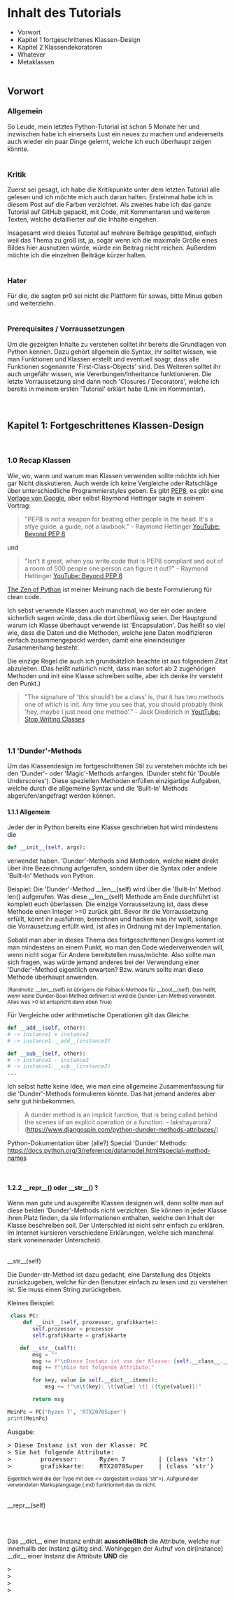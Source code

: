 # Inhalt des Tutorials

- Vorwort
- Kapitel 1 fortgeschrittenes Klassen-Design
- Kapitel 2 Klassendekoratoren
- Whatever
- Metaklassen
  <br/><br/>

## Vorwort

### Allgemein

So Leude, mein letztes Python-Tutorial ist schon 5 Monate her und inzwischen habe ich einerseits Lust ein neues zu machen und andererseits auch wieder ein paar Dinge gelernt, welche ich euch überhaupt zeigen könnte.
<br/><br/>

### Kritik

Zuerst sei gesagt, ich habe die Kritikpunkte unter dem letzten Tutorial alle
gelesen und ich möchte mich auch daran halten. Ersteinmal habe ich in diesem Post auf die Farben verzichtet. Als zweites habe ich das ganze Tutorial auf GitHub gepackt, mit Code, mit Kommentaren und weiteren Texten, welche detaillierter auf die Inhalte eingehen.

Insagesamt wird dieses Tutorial auf mehrere Beiträge gesplitted, einfach weil
das Thema zu groß ist, ja, sogar wenn ich die maximale Größe eines Bildes hier
ausnutzen würde, würde ein Beitrag nicht reichen. Außerdem möchte ich die
einzelnen Beiträge kürzer halten.
<br/><br/>

### Hater

Für die, die sagten pr0 sei nicht die Plattform für sowas, bitte Minus geben und weiterziehn.
<br/><br/>

### Prerequisites / Vorraussetzungen

Um die gezeigten Inhalte zu verstehen solltet ihr bereits die Grundlagen von Python kennen. Dazu gehört allgemein die Syntax, ihr solltet wissen, wie man
Funktionen und Klassen erstellt und eventuell soagr, dass alle Funktionen sogenannte 'First-Class-Objects' sind. Des Weiteren solltet ihr auch ungefähr
wissen, wie Vererbungen/Inheritance funktionieren. Die letzte Vorraussetzung
sind dann noch 'Closures / Decorators', welche ich bereits in meinem ersten
'Tutorial' erklärt habe (Link im Kommentar).
<br/><br/><br/>

## Kapitel 1: Fortgeschrittenes Klassen-Design

<br/>

### 1.0 Recap Klassen

Wie, wo, wann und warum man Klassen verwenden sollte möchte ich hier gar Nicht disskutieren. Auch werde ich keine Vergleiche oder Ratschläge über unterschiedliche Programmierstyles geben. Es gibt [PEP8](https://www.python.org/dev/peps/pep-0008/), es gibt eine [Vorlage von Google](https://google.github.io/styleguide/pyguide.html), aber selbst Raymond Hettinger sagte in seinem Vortrag:

> "PEP8 is not a weapon for beating other people in the head. It's a stlye
> guide, a guide, not a lawbook." - Raymond Hettinger
> [YouTube: Beyond PEP 8](https://www.youtube.com/watch?v=wf-BqAjZb8M)

und

> "Isn't it great, when you write code that is PEP8 compliant and out of a room of 500 people one person can figure it out?" - Raymond Hettinger
> [YouTube: Beyond PEP 8](https://www.youtube.com/watch?v=wf-BqAjZb8M)

[The Zen of Python](https://www.python.org/dev/peps/pep-0020/) ist meiner Meinung nach die beste Formulierung für clean code.

Ich sebst verwende Klassen auch manchmal, wo der ein oder andere sicherlich sagen würde, dass die dort überflüssig seien. Der Hauptgrund warum ich Klasse überhaupt verwende ist 'Encapsulation'. Das heißt so viel wie, dass die Daten und die Methoden, welche jene Daten modifizieren einfach zusammengepackt werden, damit eine eineindeutiger Zusammenhang besteht.

Die einzige Regel die auch ich grundsätzlich beachte ist aus folgendem Zitat abzuleiten. (Das heißt natürlich nicht, dass man sofort ab 2 zugehörigen Methoden und init eine Klasse schreiben sollte, aber ich denke ihr versteht den Punkt.)

> "The signature of 'this should't be a class' is, that it has two methods one of which is
> init. Any time you see that, you should probably think 'hey, maybe I just need one method'."
> \- Jack Diederich in [YoutTube: Stop Writing Classes](https://youtu.be/o9pEzgHorH0)

<br/>

### 1.1 'Dunder'-Methods

Um das Klassendesign im fortgeschrittenen Stil zu verstehen möchte ich bei den
'Dunder'- oder 'Magic'-Methods anfangen. (Dunder steht für 'Double Underscores'). Diese speziellen Methoden erfüllen einzigartige Aufgaben, welche durch die allgemeine Syntax und die 'Built-In' Methods abgerufen/angefragt werden können.

#### 1.1.1 Allgemein

Jeder der in Python bereits eine Klasse geschrieben hat wird mindestens die

```py
def __init__(self, args):
```

verwendet haben. 'Dunder'-Methods sind Methoden, welche **nicht** direkt über ihre Bezeichnung aufgerufen, sondern über die Syntax oder andere 'Built-In' Methods von Python.
<br/>

Beispiel: Die 'Dunder'-Method \_\_len\_\_(self) wird über die 'Built-In' Method
len() aufgerufen. Was diese \_\_len\_\_(self) Methode am Ende durchführt ist
komplett euch überlassen. Die einzige Vorraussetzung ist, dass diese Methode
einen Integer >=0 zurück gibt. Bevor ihr die Vorraussetzung erfüllt, könnt ihr
ausführen, berechnen und hacken was ihr wollt, solange die Vorrausetzung erfüllt wird, ist alles in Ordnung mit der Implementation.

Sobald man aber in dieses Thema des fortgeschrittenen Designs kommt ist man mindestens an einem Punkt, wo man den Code wiederverwenden will, wenn nicht sogar für Andere bereitstellen muss/möchte. Also sollte man sich fragen, was würde jemand anderes bei der Verwendung einer 'Dunder'-Method eigentlich erwarten? Bzw. warum sollte man diese Methode überhaupt anwenden.

<sub>(Randnotiz: \_\_len\_\_(self) ist übrigens die Falback-Methode für \_\_bool\_\_(self). Das heißt, wenn keine Dunder-Bool-Method definiert ist wird die Dunder-Len-Method verwendet. Alles was >0 ist entspricht dann eben True)</sub>
<br/>

Für Vergleiche oder arithmetische Operationen gilt das Gleiche.

```py
def __add__(self, other):
# -> instance1 + instance2
# -> instance1.__add__(instance2)

def __sub__(self, other):
# -> instance1 - instance2
# -> instance1.__sub__(instance2)
...
```

Ich selbst hatte keine Idee, wie man eine allgemeine Zusammenfassung für die 'Dunder'-Methods formulieren könnte. Das hat jemand anderes aber sehr gut hinbekommen.

> A dunder method is an implicit function, that is being called behind the
> scenes of an explicit operation or a function. \- Iakshayarora7 (https://www.djangospin.com/python-dunder-methods-attributes/)

Python-Dokumentation über (alle?) Special 'Dunder' Methods:
https://docs.python.org/3/reference/datamodel.html#special-method-names

<br/>

#### 1.2.2 \_\_repr\_\_() oder \_\_str\_\_() ?

Wenn man gute und ausgereifte Klassen designen will, dann sollte man auf diese beiden 'Dunder'-Methods nicht verzichten. Sie können in jeder Klasse ihren Platz finden, da sie Informationen enthalten, welche den Inhalt der Klasse beschreiben soll. Der Unterschied ist nicht sehr einfach zu erklären. Im Internet kursieren verschiedene Erklärungen, welche sich manchmal stark voneinenader Unterscheid.

<br/>
__str__(self)

Die Dunder-str-Method ist dazu gedacht, eine Darstellung des Objekts zurückzugeben, welche für den Benutzer einfach zu lesen und zu verstehen ist. Sie muss einen String zurückgeben.

Kleines Beispiel:

```py
 class PC:
     def __init__(self, prozessor, grafikkarte):
        self.prozessor = prozessor
        self.grafikkarte = grafikkarte

    def __str__(self):
        msg = ""
        msg += f"\nDiese Instanz ist von der Klasse: {self.__class__.__name__}"
        msg += f"\nSie hat folgende Attribute:"

        for key, value in self.__dict__.items():
            msg += f"\n\t{key}: \t{value} \t| ({type(value)})"

        return msg

MeinPc = PC('Ryzen 7', 'RTX2070Super')
print(MeinPc)
```

Ausgabe:

<pre>
> Diese Instanz ist von der Klasse: PC
> Sie hat folgende Attribute:
>        prozessor:      Ryzen 7         | (class 'str')
>        grafikkarte:    RTX2070Super    | (class 'str')
</pre>

<sub>Eigentlich wird die der Type mit den <> dargestellt (<class 'str'>). Aufgrund der verwendeten Markuplanguage (.md) funktioniert das da nicht.</sub>

<br/>
__repr__(self)

<br/><br/><br/>
Das \_\_dict\_\_ einer Instanz enthält **ausschließlich** die Attribute, welche nur innerhallb der Instanz gültig sind. Wohingegen der Aufruf von dir(instance) \_\_dir\_\_ einer Instanz die Attribute **UND** die

<pre>
>
>
>
>
</pre>
